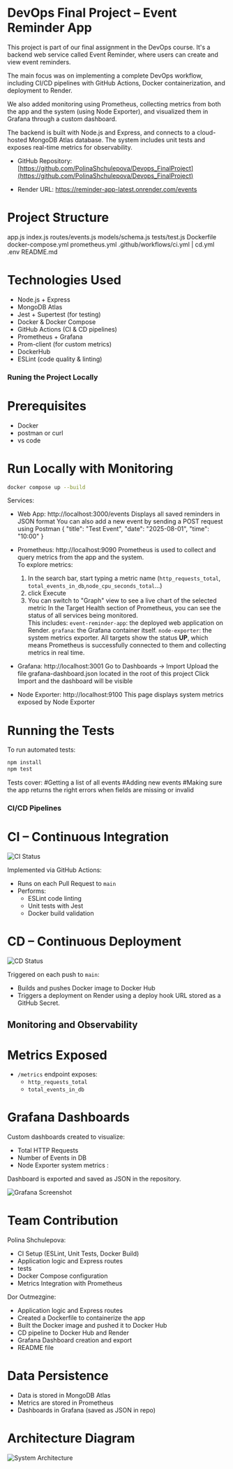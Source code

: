 # DevOps Final Project – Event Reminder App

This project is part of our final assignment in the DevOps course.
It's a backend web service called Event Reminder, where users can create and view event reminders.

The main focus was on implementing a complete DevOps workflow, including CI/CD pipelines with GitHub Actions, Docker containerization, and deployment to Render.

We also added monitoring using Prometheus, collecting metrics from both the app and the system (using Node Exporter), and visualized them in Grafana through a custom dashboard.

The backend is built with Node.js and Express, and connects to a cloud-hosted MongoDB Atlas database. The system includes unit tests and exposes real-time metrics for observability.

- GitHub Repository:[https://github.com/PolinaShchulepova/Devops_FinalProject](https://github.com/PolinaShchulepova/Devops_FinalProject)

- Render URL: https://reminder-app-latest.onrender.com/events


# Project Structure

app.js
index.js
routes/events.js
models/schema.js
tests/test.js
Dockerfile
docker-compose.yml
prometheus.yml
.github/workflows/ci.yml | cd.yml
.env
README.md


# Technologies Used

- Node.js + Express
- MongoDB Atlas
- Jest + Supertest (for testing)
- Docker & Docker Compose
- GitHub Actions (CI & CD pipelines)
- Prometheus + Grafana
- Prom-client (for custom metrics)
- DockerHub
- ESLint (code quality & linting)


### Runing the Project Locally

# Prerequisites

- Docker
- postman or curl
- vs code

# Run Locally with Monitoring

```bash
docker compose up --build
```

Services:
- Web App: http://localhost:3000/events
    Displays all saved reminders in JSON format
    You can also add a new event by sending a POST request using Postman
    {
        "title": "Test Event",
        "date": "2025-08-01",
        "time": "10:00"
    }

- Prometheus: http://localhost:9090
    Prometheus is used to collect and query metrics from the app and the system.  
  To explore metrics:
  1. In the search bar, start typing a metric name (`http_requests_total`, `total_events_in_db`,`node_cpu_seconds_total`...)
  2. click Execute
  3. You can switch to "Graph" view to see a live chart of the selected metric
    In the Target Health section of Prometheus, you can see the status of all services being monitored.  
    This includes:
    `event-reminder-app`: the deployed web application on Render.
    `grafana`: the Grafana container itself.
    `node-exporter`: the system metrics exporter.
    All targets show the status **UP**, which means Prometheus is successfully connected to them and collecting metrics in real time.

- Grafana: http://localhost:3001
    Go to Dashboards → Import
    Upload the file grafana-dashboard.json located in the root of this project
    Click Import and the dashboard will be visible

- Node Exporter: http://localhost:9100
    This page displays system metrics exposed by Node Exporter


# Running the Tests

To run automated tests:

```bash
npm install
npm test
```

Tests cover:
#Getting a list of all events
#Adding new events
#Making sure the app returns the right errors when fields are missing or invalid


### CI/CD Pipelines

# CI – Continuous Integration

![CI Status](https://github.com/PolinaShchulepova/Devops_FinalProject/actions/workflows/ci.yml/badge.svg)

Implemented via GitHub Actions:
- Runs on each Pull Request to `main`
- Performs:
  - ESLint code linting
  - Unit tests with Jest
  - Docker build validation

# CD – Continuous Deployment

![CD Status](https://github.com/PolinaShchulepova/Devops_FinalProject/actions/workflows/cd.yml/badge.svg)

Triggered on each push to `main`:
- Builds and pushes Docker image to Docker Hub
- Triggers a deployment on Render using a deploy hook URL stored as a GitHub Secret.


## Monitoring and Observability

# Metrics Exposed

- `/metrics` endpoint exposes:
  - `http_requests_total`
  - `total_events_in_db`

# Grafana Dashboards

Custom dashboards created to visualize:
- Total HTTP Requests
- Number of Events in DB
- Node Exporter system metrics :

 Dashboard is exported and saved as JSON in the repository.

![Grafana Screenshot](./images/grafana-dashboard.png) 

# Team Contribution

Polina Shchulepova:
- CI Setup (ESLint, Unit Tests, Docker Build)
- Application logic and Express routes
- tests
- Docker Compose configuration
- Metrics Integration with Prometheus

Dor Outmezgine:
- Application logic and Express routes
- Created a Dockerfile to containerize the app
- Built the Docker image and pushed it to Docker Hub
- CD pipeline to Docker Hub and Render
- Grafana Dashboard creation and export
- README file


# Data Persistence

- Data is stored in MongoDB Atlas
- Metrics are stored in Prometheus
- Dashboards in Grafana (saved as JSON in repo)


# Architecture Diagram

![System Architecture](./images/diagram.png)

